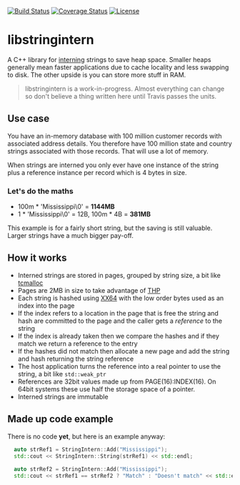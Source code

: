 [![Build Status](https://travis-ci.org/RipcordSoftware/libstringintern.svg)](https://travis-ci.org/RipcordSoftware/libstringintern)
[![Coverage Status](https://coveralls.io/repos/RipcordSoftware/libstringintern/badge.svg?branch=master&service=github)](https://coveralls.io/github/RipcordSoftware/libstringintern?branch=master)
[![License](http://img.shields.io/:license-mit-blue.svg)](http://doge.mit-license.org)

# libstringintern
A C++ library for [interning][string-interning] strings to save heap space. Smaller heaps generally mean faster applications due to cache locality and less swapping to disk. The other upside is you can store more stuff in RAM.

> libstringintern is a work-in-progress. Almost everything can change so don't believe a thing written here until Travis passes the units.

## Use case
You have an in-memory database with 100 million customer records with associated address details. You therefore have 100 million state and country strings associated with those records. That will use a lot of memory. 

When strings are interned you only ever have one instance of the string plus a reference instance per record which is 4 bytes in size.

### Let's do the maths
* 100m * 'Mississippi\0' = **1144MB**
* 1 * 'Mississippi\0' = 12B, 100m * 4B = **381MB**

This example is for a fairly short string, but the saving is still valuable. Larger strings have a much bigger pay-off.

## How it works
* Interned strings are stored in pages, grouped by string size, a bit like [tcmalloc][tcmalloc]
* Pages are 2MB in size to take advantage of [THP][thp]
* Each string is hashed using [XX64][xx64] with the low order bytes used as an index into the page
* If the index refers to a location in the page that is free the string and hash are committed to the page and the caller gets a *reference* to the string
* If the index is already taken then we compare the hashes and if they match we return a reference to the entry
* If the hashes did not match then allocate a new page and add the string and hash returning the string reference
* The host application turns the reference into a real pointer to use the string, a bit like `std::weak_ptr`
* References are 32bit values made up from PAGE(16):INDEX(16). On 64bit systems these use half the storage space of a pointer.
* Interned strings are immutable

## Made up code example
There is no code **yet**, but here is an example anyway:
```c++
  auto strRef1 = StringIntern::Add("Mississippi");
  std::cout << StringIntern::String(strRef1) << std::endl;
  
  auto strRef2 = StringIntern::Add("Mississippi");
  std::cout << strRef1 == strRef2 ? "Match" : "Doesn't match" << std::endl;
```

[string-interning]: https://en.wikipedia.org/wiki/String_interning
[tcmalloc]: http://goog-perftools.sourceforge.net/doc/tcmalloc.html
[thp]: https://www.kernel.org/doc/Documentation/vm/transhuge.txt
[xx64]: https://github.com/Cyan4973/xxHash
